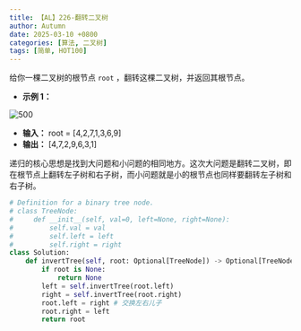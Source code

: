 ```yaml
---
title: 【AL】226-翻转二叉树
author: Autumn
date: 2025-03-10 +0800
categories: [算法, 二叉树]
tags: [简单, HOT100]
---
```


给你一棵二叉树的根节点 `root` ，翻转这棵二叉树，并返回其根节点。

- **示例 1：**

![500](https://assets.leetcode.com/uploads/2021/03/14/invert1-tree.jpg)

- **输入：** root = [4,2,7,1,3,6,9]
- **输出：** [4,7,2,9,6,3,1]

递归的核心思想是找到大问题和小问题的相同地方。这次大问题是翻转二叉树，即在根节点上翻转左子树和右子树，而小问题就是小的根节点也同样要翻转左子树和右子树。

```python 
# Definition for a binary tree node.
# class TreeNode:
#     def __init__(self, val=0, left=None, right=None):
#         self.val = val
#         self.left = left
#         self.right = right
class Solution:
    def invertTree(self, root: Optional[TreeNode]) -> Optional[TreeNode]:
        if root is None:
            return None
        left = self.invertTree(root.left)
        right = self.invertTree(root.right)
        root.left = right # 交换左右儿子
        root.right = left 
        return root 
```
